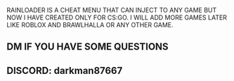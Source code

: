 RAINLOADER IS A CHEAT MENU THAT CAN INJECT TO ANY GAME BUT NOW I HAVE CREATED ONLY FOR CS:GO.
I WILL ADD MORE GAMES LATER LIKE ROBLOX AND BRAWLHALLA OR ANY OTHER GAME.

DM IF YOU HAVE SOME QUESTIONS
------------------------------
DISCORD: darkman87667
------------------------------
